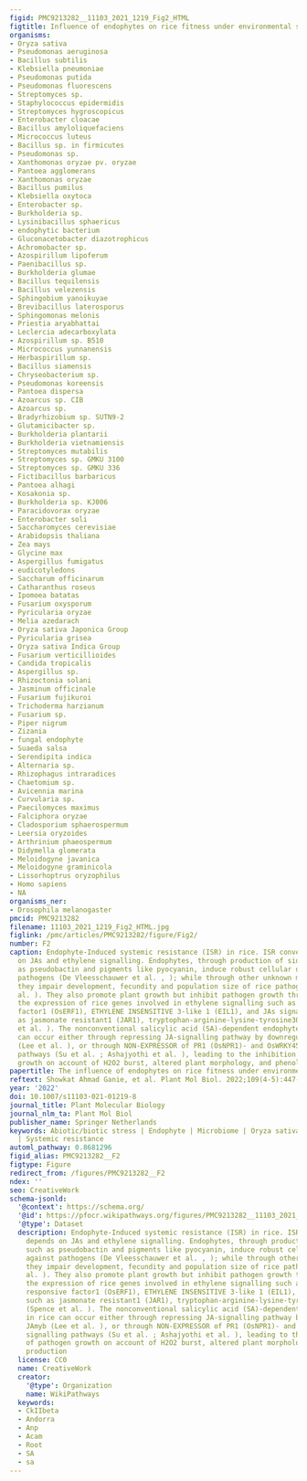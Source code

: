 ```yaml
---
figid: PMC9213282__11103_2021_1219_Fig2_HTML
figtitle: Influence of endophytes on rice fitness under environmental stresses
organisms:
- Oryza sativa
- Pseudomonas aeruginosa
- Bacillus subtilis
- Klebsiella pneumoniae
- Pseudomonas putida
- Pseudomonas fluorescens
- Streptomyces sp.
- Staphylococcus epidermidis
- Streptomyces hygroscopicus
- Enterobacter cloacae
- Bacillus amyloliquefaciens
- Micrococcus luteus
- Bacillus sp. in firmicutes
- Pseudomonas sp.
- Xanthomonas oryzae pv. oryzae
- Pantoea agglomerans
- Xanthomonas oryzae
- Bacillus pumilus
- Klebsiella oxytoca
- Enterobacter sp.
- Burkholderia sp.
- Lysinibacillus sphaericus
- endophytic bacterium
- Gluconacetobacter diazotrophicus
- Achromobacter sp.
- Azospirillum lipoferum
- Paenibacillus sp.
- Burkholderia glumae
- Bacillus tequilensis
- Bacillus velezensis
- Sphingobium yanoikuyae
- Brevibacillus laterosporus
- Sphingomonas melonis
- Priestia aryabhattai
- Leclercia adecarboxylata
- Azospirillum sp. B510
- Micrococcus yunnanensis
- Herbaspirillum sp.
- Bacillus siamensis
- Chryseobacterium sp.
- Pseudomonas koreensis
- Pantoea dispersa
- Azoarcus sp. CIB
- Azoarcus sp.
- Bradyrhizobium sp. SUTN9-2
- Glutamicibacter sp.
- Burkholderia plantarii
- Burkholderia vietnamiensis
- Streptomyces mutabilis
- Streptomyces sp. GMKU 3100
- Streptomyces sp. GMKU 336
- Fictibacillus barbaricus
- Pantoea alhagi
- Kosakonia sp.
- Burkholderia sp. KJ006
- Paracidovorax oryzae
- Enterobacter soli
- Saccharomyces cerevisiae
- Arabidopsis thaliana
- Zea mays
- Glycine max
- Aspergillus fumigatus
- eudicotyledons
- Saccharum officinarum
- Catharanthus roseus
- Ipomoea batatas
- Fusarium oxysporum
- Pyricularia oryzae
- Melia azedarach
- Oryza sativa Japonica Group
- Pyricularia grisea
- Oryza sativa Indica Group
- Fusarium verticillioides
- Candida tropicalis
- Aspergillus sp.
- Rhizoctonia solani
- Jasminum officinale
- Fusarium fujikuroi
- Trichoderma harzianum
- Fusarium sp.
- Piper nigrum
- Zizania
- fungal endophyte
- Suaeda salsa
- Serendipita indica
- Alternaria sp.
- Rhizophagus intraradices
- Chaetomium sp.
- Avicennia marina
- Curvularia sp.
- Paecilomyces maximus
- Falciphora oryzae
- Cladosporium sphaerospermum
- Leersia oryzoides
- Arthrinium phaeospermum
- Didymella glomerata
- Meloidogyne javanica
- Meloidogyne graminicola
- Lissorhoptrus oryzophilus
- Homo sapiens
- NA
organisms_ner:
- Drosophila melanogaster
pmcid: PMC9213282
filename: 11103_2021_1219_Fig2_HTML.jpg
figlink: /pmc/articles/PMC9213282/figure/Fig2/
number: F2
caption: Endophyte-Induced systemic resistance (ISR) in rice. ISR conventionally depends
  on JAs and ethylene signalling. Endophytes, through production of siderophores such
  as pseudobactin and pigments like pyocyanin, induce robust cellular defences against
  pathogens (De Vleesschauwer et al. , ); while through other unknown mechanisms,
  they impair development, fecundity and population size of rice pathogens (Le et
  al. ). They also promote plant growth but inhibit pathogen growth through regulating
  the expression of rice genes involved in ethylene signalling such as ethylene responsive
  factor1 (OsERF1), ETHYLENE INSENSITIVE 3-like 1 (EIL1), and JAs signalling such
  as jasmonate resistant1 (JAR1), tryptophan-arginine-lysine-tyrosine30 (WRKY30) (Spence
  et al. ). The nonconventional salicylic acid (SA)-dependent endophyte-ISR in rice
  can occur either through repressing JA-signalling pathway by downregulating JAmyb
  (Lee et al. ), or through NON-EXPRESSOR of PR1 (OsNPR1)- and OsWRKY45-mediated signalling
  pathways (Su et al. ; Ashajyothi et al. ), leading to the inhibition of pathogen
  growth on account of H2O2 burst, altered plant morphology, and phenolics production
papertitle: The influence of endophytes on rice fitness under environmental stresses.
reftext: Showkat Ahmad Ganie, et al. Plant Mol Biol. 2022;109(4-5):447-467.
year: '2022'
doi: 10.1007/s11103-021-01219-8
journal_title: Plant Molecular Biology
journal_nlm_ta: Plant Mol Biol
publisher_name: Springer Netherlands
keywords: Abiotic/biotic stress | Endophyte | Microbiome | Oryza sativa | Rice | Salinity
  | Systemic resistance
automl_pathway: 0.8681296
figid_alias: PMC9213282__F2
figtype: Figure
redirect_from: /figures/PMC9213282__F2
ndex: ''
seo: CreativeWork
schema-jsonld:
  '@context': https://schema.org/
  '@id': https://pfocr.wikipathways.org/figures/PMC9213282__11103_2021_1219_Fig2_HTML.html
  '@type': Dataset
  description: Endophyte-Induced systemic resistance (ISR) in rice. ISR conventionally
    depends on JAs and ethylene signalling. Endophytes, through production of siderophores
    such as pseudobactin and pigments like pyocyanin, induce robust cellular defences
    against pathogens (De Vleesschauwer et al. , ); while through other unknown mechanisms,
    they impair development, fecundity and population size of rice pathogens (Le et
    al. ). They also promote plant growth but inhibit pathogen growth through regulating
    the expression of rice genes involved in ethylene signalling such as ethylene
    responsive factor1 (OsERF1), ETHYLENE INSENSITIVE 3-like 1 (EIL1), and JAs signalling
    such as jasmonate resistant1 (JAR1), tryptophan-arginine-lysine-tyrosine30 (WRKY30)
    (Spence et al. ). The nonconventional salicylic acid (SA)-dependent endophyte-ISR
    in rice can occur either through repressing JA-signalling pathway by downregulating
    JAmyb (Lee et al. ), or through NON-EXPRESSOR of PR1 (OsNPR1)- and OsWRKY45-mediated
    signalling pathways (Su et al. ; Ashajyothi et al. ), leading to the inhibition
    of pathogen growth on account of H2O2 burst, altered plant morphology, and phenolics
    production
  license: CC0
  name: CreativeWork
  creator:
    '@type': Organization
    name: WikiPathways
  keywords:
  - CkIIbeta
  - Andorra
  - Anp
  - Acam
  - Root
  - SA
  - sa
---
```

